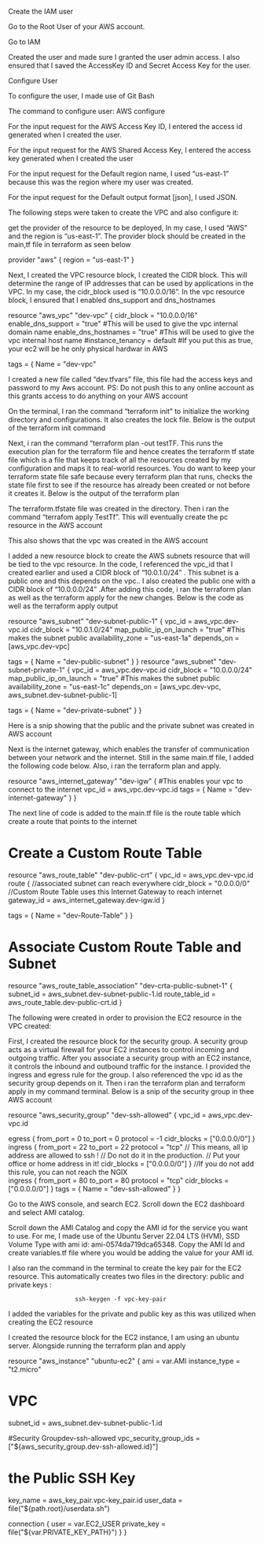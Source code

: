 Create the IAM user

Go to the Root User of your AWS account.

Go to IAM

 Created the user and made sure I granted the user admin access. I also ensured that I saved the AccessKey ID and Secret Access Key for the user.

Configure User

To configure the user, I made use of Git Bash

The command to configure user: AWS configure

For the input request for the AWS Access Key ID, I entered the access id generated when I created the user.

For the input request for the AWS Shared Access Key, I entered the access key generated when I created the user

For the input request for the Default region name, I used “us-east-1” because this was the region where my user was created.

For the input request for the Default output format [json], I used JSON.

The following steps were taken to create the VPC and also configure it:

get the provider of the resource to be deployed, In my case, I used “AWS” and the region is “us-east-1”. The provider block should be created in the main,tf file in terraform as seen below

 provider "aws" {
  region = "us-east-1"
}

Next, I created the VPC resource block, I created the CIDR block. This will determine the range of IP addresses that can be used by applications in the VPC.  In my case, the cidr_block used is “10.0.0.0/16”. In the vpc resource block, I ensured that I enabled dns_support and dns_hostnames

resource "aws_vpc" "dev-vpc" {
  cidr_block           = "10.0.0.0/16"
  enable_dns_support   = "true" #This will be used to give the vpc internal domain name
  enable_dns_hostnames = "true" #This will be used to give the vpc internal host name
  #instance_tenancy     = default #If you put this as true, your ec2 will be he only physical hardwar in AWS

  tags = {
    Name = "dev-vpc"
 

I created a new file called “dev.tfvars” file, this file had the access keys and password to my Aws account. PS: Do not push this to any online account as this grants access to do anything on your AWS account

On the terminal, I ran the command “terraform init” to initialize the working directory and configurations. It also creates the lock file. Below is the output of the terraform init command

Next, i ran the command “terraform plan -out testTF. This runs the execution plan for the terraform file and hence creates the terraform tf state file which is a file that keeps track of all the resources created by my configuration and maps it to real-world resources. You do want to keep your terraform state file safe because every terraform plan that runs, checks the state file first to see if the resource has already been created or not before it creates it. Below is the output of the terraform plan

The terraform.tfstate file was created in the directory. Then i ran the command “terrafom apply TestTf”. This will eventually create the pc resource in the AWS account

This also shows that the vpc was created in the AWS account 

I added a new resource block to create the AWS subnets resource that will be tied to the vpc resource. In the code, I referenced the vpc_id that I created earlier and used a CIDR block of “10.0.1.0/24” . This subnet is a public one and this  depends on the vpc.. I also created the public  one with a CIDR block of “10.0.0.0/24” .After adding this code, i ran the terraform plan as well as the terraform apply for the new changes. Below is the code as well as the terraform apply output


resource "aws_subnet" "dev-subnet-public-1" {
  vpc_id                  = aws_vpc.dev-vpc.id
  cidr_block              = "10.0.1.0/24"
  map_public_ip_on_launch = "true" #This makes the subnet public
  availability_zone       = "us-east-1a"
  depends_on              = [aws_vpc.dev-vpc]

  tags = {
    Name = "dev-public-subnet"
  }
}
resource "aws_subnet" "dev-subnet-private-1" {
  vpc_id                  = aws_vpc.dev-vpc.id
  cidr_block              = "10.0.0.0/24"
  map_public_ip_on_launch = "true" #This makes the subnet public
  availability_zone       = "us-east-1c"
  depends_on              = [aws_vpc.dev-vpc, aws_subnet.dev-subnet-public-1]

  tags = {
    Name = "dev-private-subnet"
  }
}



Here is a snip showing that the public and the private subnet was created in AWS account

Next is the internet gateway, which enables the transfer of communication between your network and the internet. Still in the same main.tf file, I added the following code below. Also, i ran the terraform plan and apply.

resource "aws_internet_gateway" "dev-igw" { #This enables your vpc to connect to the internet
  vpc_id = aws_vpc.dev-vpc.id
  tags = {
    Name = "dev-internet-gateway"
  }
}

The next line of code is added to the main.tf file is the route table which create a route that points to the internet 


# Create a Custom Route Table
resource "aws_route_table" "dev-public-crt" {
  vpc_id = aws_vpc.dev-vpc.id
  route {
    //associated subnet can reach everywhere
    cidr_block = "0.0.0.0/0"
    //Custom Route Table uses this Internet Gateway to reach internet
    gateway_id = aws_internet_gateway.dev-igw.id
  }

  tags = {
    Name = "dev-Route-Table"
  }
}

# Associate Custom Route Table and Subnet
resource "aws_route_table_association" "dev-crta-public-subnet-1" {
  subnet_id      = aws_subnet.dev-subnet-public-1.id
  route_table_id = aws_route_table.dev-public-crt.id
}

The following were created in order to provision  the EC2 resource in the VPC created:

First, I created the resource block for the security group. A security group  acts as a virtual firewall for your EC2 instances to control incoming and outgoing traffic. After you associate a security group  with an EC2 instance, it controls the inbound and outbound traffic for the instance. I provided the ingress and egress rule for the group. I also referenced the vpc id as the security group depends on it. Then i ran the terraform plan and terraform apply in my command terminal. Below is a snip of the security group in thee AWS account

resource "aws_security_group" "dev-ssh-allowed" {
  vpc_id = aws_vpc.dev-vpc.id

  egress {
    from_port   = 0
    to_port     = 0
    protocol    = -1
    cidr_blocks = ["0.0.0.0/0"]
  }
  ingress {
    from_port = 22
    to_port   = 22
    protocol  = "tcp"
    // This means, all ip address are allowed to ssh ! 
    // Do not do it in the production. 
    // Put your office or home address in it!
    cidr_blocks = ["0.0.0.0/0"]
  }
  //If you do not add this rule, you can not reach the NGIX  
  ingress {
    from_port   = 80
    to_port     = 80
    protocol    = "tcp"
    cidr_blocks = ["0.0.0.0/0"]
  }
  tags = {
    Name = "dev-ssh-allowed"
  }
}

Go to the AWS console, and search EC2. Scroll down the EC2 dashboard and select AMI catalog.

Scroll down the AMI Catalog and copy the AMI id for the service you want to use. For me, I made use of the Ubuntu Server 22.04 LTS (HVM), SSD Volume Type with ami id: ami-0574da719dca65348. Copy the AMI Id and create variables.tf file where you would be adding the value for your AMI id.

I also ran the command  in the terminal to create the key pair for the EC2 resource. This automatically creates two files in the directory: public and private keys :

                       ssh-keygen -f vpc-key-pair

I added the variables for the private and public key as this was utilized when creating the EC2 resource

I created the resource block  for the EC2 instance, I am using an ubuntu server. Alongside running the terraform plan and apply 

resource "aws_instance" "ubuntu-ec2" {
  ami           = var.AMI
  instance_type = "t2.micro"

  # VPC
  subnet_id = aws_subnet.dev-subnet-public-1.id

  #Security Groupdev-ssh-allowed
  vpc_security_group_ids = ["${aws_security_group.dev-ssh-allowed.id}"]

  # the Public SSH Key
  key_name  = aws_key_pair.vpc-key_pair.id
  user_data = file("${path.root}/userdata.sh")

 
  connection {
    user        = var.EC2_USER
    private_key = file("${var.PRIVATE_KEY_PATH}")
  }
}
